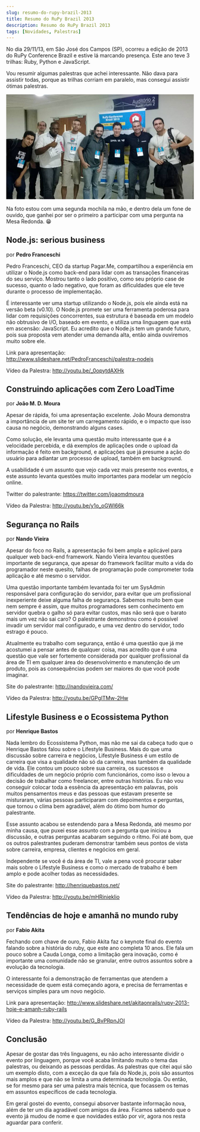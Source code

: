 ```yaml
---
slug: resumo-do-rupy-brazil-2013
title: Resumo do RuPy Brazil 2013
description: Resumo do RuPy Brazil 2013
tags: [Novidades, Palestras]
---
```


No dia 29/11/13, em São José dos Campos (SP), ocorreu a edição de 2013 do RuPy Conference Brazil e estive lá marcando presença. Este ano teve 3 trilhas: Ruby, Python e JavaScript.

Vou resumir algumas palestras que achei interessante. Não dava para assistir todas, porque as trilhas corriam em paralelo, mas consegui assistir ótimas palestras.

<!--truncate-->

![Rupy](../static/img/rupy.jpg)

Na foto estou com uma segunda mochila na mão, e dentro dela um fone de ouvido, que ganhei por ser o primeiro a participar com uma pergunta na Mesa Redonda. 😁

## Node.js: serious business
por **Pedro Franceschi**

Pedro Franceschi, CEO da startup Pagar.Me, compartilhou a experiência em utilizar o Node.js como back-end para lidar com as transações financeiras do seu serviço. Mostrou tanto o lado positivo, como seu próprio case de sucesso, quanto o lado negativo, que foram as dificuldades que ele teve durante o processo de implementação.

É interessante ver uma startup utilizando o Node.js, pois ele ainda está na versão beta (v0.10). O Node.js promete ser uma ferramenta poderosa para lidar com requisições concorrentes, sua estrutura é baseada em um modelo não obtrusivo de I/O, baseado em evento, e utiliza uma linguagem que está em ascensão: JavaScript. Eu acredito que o Node.js tem um grande futuro, pois sua proposta vem atender uma demanda alta, então ainda ouviremos muito sobre ele.

Link para apresentação: http://www.slideshare.net/PedroFranceschi/palestra-nodejs

Vídeo da Palestra: http://youtu.be/_0opytdAXHk

## Construindo aplicações com Zero LoadTime
por **João M. D. Moura**

Apesar de rápida, foi uma apresentação excelente. João Moura demonstra a importância de um site ter um carregamento rápido, e o impacto que isso causa no negócio, demonstrando alguns cases.

Como solução, ele levanta uma questão muito interessante que é a velocidade percebida, e dá exemplos de aplicações onde o upload da informação é feito em background, e aplicações que já presume a ação do usuário para adiantar um processo de upload, também em background.

A usabilidade é um assunto que vejo cada vez mais presente nos eventos, e este assunto levanta questões muito importantes para modelar um negócio online.

Twitter do palestrante: https://twitter.com/joaomdmoura

Vídeo da Palestra: http://youtu.be/y1o_oGWI66k

## Segurança no Rails
por **Nando Vieira**

Apesar do foco no Rails, a apresentação foi bem ampla e aplicável para qualquer web back-end framework. Nando Vieira levantou questões importante de segurança, que apesar do framework facilitar muito a vida do programador neste quesito, falhas de programação pode comprometer toda aplicação e até mesmo o servidor.

Uma questão importante também levantada foi ter um SysAdmin responsável para configuração do servidor, para evitar que um profissional  inexperiente deixe alguma falha de segurança.  Sabemos muito bem que nem sempre é assim, que muitos programadores sem conhecimento em servidor quebra o galho só para evitar custos, mas não será que o barato mais um vez não sai caro? O palestrante demonstrou como é possível invadir um servidor mal configurado, e uma vez dentro do servidor, todo estrago é pouco.

Atualmente eu trabalho com segurança, então é uma questão que já me acostumei a pensar antes de qualquer coisa, mas acredito que é uma questão que vale ser fortemente considerada por qualquer profissional da área de TI em qualquer área do desenvolvimento e manutenção de um produto, pois as consequências podem ser maiores do que você pode imaginar.

Site do palestrante: http://nandovieira.com/

Vídeo da Palestra: http://youtu.be/GPglTMw-2Hw

## Lifestyle Business e o Ecossistema Python
por **Henrique Bastos**

Nada lembro do Ecossistema Python, mas não me sai da cabeça tudo que o Henrique Bastos falou sobre o Lifestyle Business. Mais do que uma discussão sobre carreira e negócios, Lifestyle Business é um estilo de carreira que visa a qualidade não só da carreira, mas também da qualidade de vida. Ele contou um pouco sobre sua carreira, os sucessos e dificuldades de um negócio próprio com funcionários, como isso o levou a decisão de trabalhar como freelancer, entre outras histórias. Eu não vou conseguir colocar toda a essência da apresentação em palavras, pois muitos pensamentos meus e das pessoas que estavam presente se misturaram, várias pessoas participaram com depoimentos e perguntas, que tornou o clima bem agradável, além do ótimo bom humor do palestrante.

Esse assunto acabou se estendendo para a Mesa Redonda, até mesmo por minha causa, que puxei esse assunto com a pergunta que iniciou a discussão, e outras perguntas acabaram seguindo o ritmo. Foi até bom, que os outros palestrantes puderam demonstrar também seus pontos de vista sobre carreira, empresa, clientes e negócios em geral.

Independente se você é da área de TI, vale a pena você procurar saber mais sobre o Lifestyle Business e como o mercado de trabalho é bem amplo e pode acolher todas as necessidades.

Site do palestrante: http://henriquebastos.net/

Vídeo da Palestra: http://youtu.be/mHRinieklio

## Tendências de hoje e amanhã no mundo ruby
por **Fabio Akita**

Fechando com chave de ouro, Fabio Akita faz o keynote final do evento falando sobre a história do ruby, que este ano completa 10 anos. Ele fala um pouco sobre a Cauda Longa, como a limitação gera inovação, como é importante uma comunidade não se granular, entre outros assuntos sobre a evolução da tecnologia.

O interessante foi a demonstração de ferramentas que atendem a necessidade de quem está começando agora, e precisa de ferramentas e serviços simples para um novo negócio.

Link para apresentação: http://www.slideshare.net/akitaonrails/rupy-2013-hoje-e-amanh-ruby-rails

Vídeo da Palestra: http://youtu.be/G_BvPRpnJOI

## Conclusão

Apesar de gostar das três linguagens, eu não acho interessante dividir o evento por linguagem, porque você acaba limitando muito o tema das palestras, ou deixando as pessoas perdidas. As palestras que citei aqui são um exemplo disto, com a exceção da que fala do Node.js, pois são assuntos mais amplos e que não se limita a uma determinada tecnologia. Ou então, se for mesmo para ser uma palestra mais técnica, que focassem os temas em assuntos específicos de cada tecnologia.

Em geral gostei do evento, consegui absorver bastante informação nova, além de ter um dia agradável com amigos da área. Ficamos sabendo que o evento já mudou de nome e que novidades estão por vir, agora nos resta aguardar para conferir.

